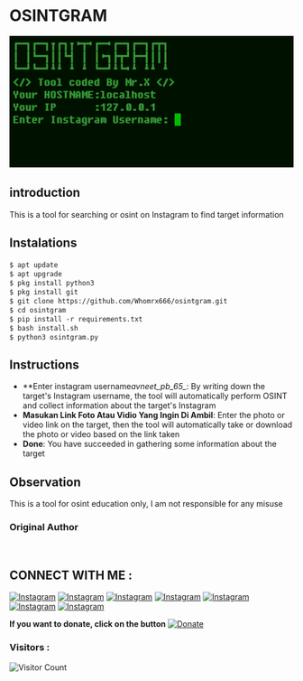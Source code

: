 # OSINTGRAM
![osintgram preview](osintgram.png)

## introduction
This is a tool for searching or osint on Instagram to find target information

## Instalations
```
$ apt update
$ apt upgrade
$ pkg install python3
$ pkg install git
$ git clone https://github.com/Whomrx666/osintgram.git
$ cd osintgram
$ pip install -r requirements.txt
$ bash install.sh
$ python3 osintgram.py
```
## Instructions
- **Enter instagram username*avneet_pb_65_*: By writing down the target's Instagram username, the tool will automatically perform OSINT and collect information about the target's Instagram
- **Masukan Link Foto Atau Vidio Yang Ingin Di Ambil**: Enter the photo or video link on the target, then the tool will automatically take or download the photo or video based on the link taken
- **Done**: You have succeeded in gathering some information about the target

## Observation
This is a tool for osint education only, I am not responsible for any misuse
### Original Author
<a href="https://github.com/Whomrx666"><img src="https://img.shields.io/badge/Original-Author-brightgreen.svg" alt=""/></a>

## CONNECT WITH ME :

[![Instagram](https://img.shields.io/badge/WEBSITE-VISIT-yellow?style=for-the-badge&logo=blogger)](https://whomrxhackers.blogspot.com/)
[![Instagram](https://img.shields.io/badge/TWITTER-FOLLOW-red?style=for-the-badge&logo=x)](https://twitter.com/whomrx666)
[![Instagram](https://img.shields.io/badge/YOUTUBE-SUBSCRIBE-red?style=for-the-badge&logo=youtube)](https://youtube.com/@whomrx666)
[![Instagram](https://img.shields.io/badge/FACEBOOK-LIKE-red?style=for-the-badge&logo=facebook)](https://facebook.com/https://www.facebook.com/whomrx.666)
[![Instagram](https://img.shields.io/badge/TELEGRAM-CONNECT-red?style=for-the-badge&logo=telegram)](https://t.me/@Whomr_X)
[![Instagram](https://img.shields.io/badge/WHATSAPP-CONTACT-red?style=for-the-badge&logo=whatsapp)](https://wa.me/6285933663749)
[![Instagram](https://img.shields.io/badge/TIKTOK-FOLLOW-red?style=for-the-badge&logo=tiktok)](https://www.tiktok.com/@whomr.x)

**If you want to donate, click on the button**
<a href="https://saweria.co/whomrx"><img title="Donate" src="https://img.shields.io/badge/Donate-osintgram-yellow?style=for-the-badge&logo=github"></a>

### Visitors :
![Visitor Count](https://profile-counter.glitch.me/Whomrx666/count.svg)
